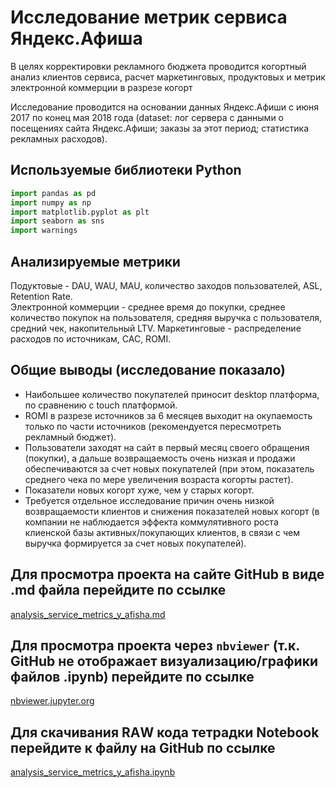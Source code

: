 # Исследование  метрик сервиса Яндекс.Афиша

В целях корректировки рекламного бюджета проводится когортный анализ клиентов сервиса, расчет маркетинговых, продуктовых и метрик электронной коммерции в разрезе когорт

Исследование проводится на основании данных Яндекс.Афиши с июня 2017 по конец мая 2018 года (dataset: лог сервера с данными о посещениях сайта Яндекс.Афиши; заказы за этот период; статистика рекламных расходов).

## Используемые библиотеки Python
```python
import pandas as pd
import numpy as np
import matplotlib.pyplot as plt
import seaborn as sns
import warnings
```
## Анализируемые метрики  
Подуктовые - DAU, WAU, MAU, количество заходов пользователей, ASL, Retention Rate.  
Электронной коммерции - среднее время до покупки, среднее количество покупок на пользователя, средняя выручка с пользователя, средний чек, накопительный LTV.
Маркетинговые - распределение расходов по источникам, CAC, ROMI.

## Общие выводы (исследование показало) 
* Наибольшее количество покупателей приносит desktop платформа, по сравнению с touch платформой. 
* ROMI в разрезе источников за 6 месяцев выходит на окупаемость только по части источников (рекомендуется пересмотреть рекламный бюджет).
* Пользователи заходят на сайт в первый месяц своего обращения (покупки), а дальше возвращаемость очень низкая и продажи обеспечиваются за счет новых покупателей (при этом, показатель среднего чека по мере увеличения возраста когорты растет).
* Показатели новых когорт хуже, чем у старых когорт.
* Требуется отдельное исследование причин очень низкой возвращаемости клиентов и снижения показателей новых когорт (в компании не наблюдается эффекта коммулятивного роста клиенской базы активных/покупающих клиентов, в связи с чем выручка формируется за счет новых покупателей).

## Для просмотра проекта на сайте GitHub в виде .md файла перейдите по ссылке
[analysis_service_metrics_y_afisha.md](https://github.com/BogData/Data_analytics/blob/main/analysis_service_metrics_y_afisha/analysis_service_metrics_y_afisha.md)

## Для просмотра проекта через `nbviewer` (т.к. GitHub не отображает визуализацию/графики файлов .ipynb) перейдите по ссылке
[nbviewer.jupyter.org](https://nbviewer.jupyter.org/github/BogData/Data_analytics/blob/main/analysis_service_metrics_y_afisha/analysis_service_metrics_y_afisha.ipynb)

## Для скачивания RАW кода тетрадки Notebook перейдите к файлу на GitHub по ссылке
[analysis_service_metrics_y_afisha.ipynb](https://github.com/BogData/Data_analytics/blob/main/analysis_service_metrics_y_afisha/analysis_service_metrics_y_afisha.ipynb)
